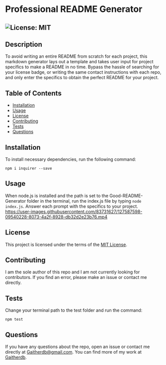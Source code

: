 # Professional README Generator
  ## ![License: MIT](https://img.shields.io/badge/License-MIT-yellow.svg)

  ## Description

  To avoid writing an entire README from scratch for each project, this markdown generator lays out a template and takes user input for project specifics to make a README in no time. Bypass the hassle of searching for your license badge, or writing the same contact instructions with each repo, and only enter the specifics to obtain the perfect README for your project. 

  ## Table of Contents
  * [Installation](#installation)
  * [Usage](#usage)
  * [License](#license)
  * [Contributing](#contributing)
  * [Tests](#tests)
  * [Questions](#questions)
  
  ## Installation
  To install necessary dependencies, run the following command: 
  ```
  npm i inquirer --save
  ```
  
  ## Usage
  When node.js is installed and the path is set to the Good-README-Generator folder in the terminal, run the index.js file by typing `node index.js`. Answer each prompt with the specifics to your project.
  https://user-images.githubusercontent.com/83731627/127587598-09540228-8073-4a2f-8928-db32d2e23b76.mp4

  ## License  

  This project is licensed under the terms of the [MIT License](https://opensource.org/licenses/MIT).

  ## Contributing
  I am the sole author of this repo and I am not currently looking for contributors. If you find an error, please make an issue or contact me directly. 

  ## Tests
  Change your terminal path to the test folder and run the command:
  ```
  npm test
  ```

  ## Questions
  If you have any questions about the repo, open an issue or contact me directly at Gaitherdb@gmail.com. You can find more of my work at [Gaitherdb](https://github.com/Gaitherdb).
  
